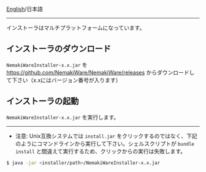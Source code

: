[English](https://github.com/NemakiWare/NemakiWare/wiki/Install-NemakiWare%28Server,-Search-engine-and-Client%29)/日本語
***
インストーラはマルチプラットフォームになっています。  

## インストーラのダウンロード
 `NemakiWareInstaller-x.x.jar` を
https://github.com/NemakiWare/NemakiWare/releases
からダウンロードして下さい（x.xにはバージョン番号が入ります）

## インストーラの起動
 `NemakiWareInstaller-x.x.jar` を実行します。

---
*  注意: Unix互換システムでは `install.jar` をクリックするのではなく、下記のようにコマンドラインから実行して下さい。シェルスクリプトが `bundle install` と間違えて実行するため、クリックからの実行は失敗します。
```sh
$ java -jar <installer/path>/NemakiWareInstaller-x.x.jar
```  
